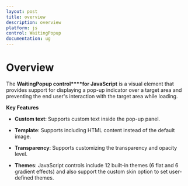 ```yaml
---
layout: post
title: overview
description: overview
platform: js
control: WaitingPopup
documentation: ug
---
```


# Overview

The **WaitingPopup control****for JavaScript** is a visual element that provides support for displaying a pop-up indicator over a target area and preventing the end user's interaction with the target area while loading. 

**Key Features**

* **Custom text**: Supports custom text inside the pop-up panel.

* **Template**: Supports including HTML content instead of the default image.

* **Transparency**: Supports customizing the transparency and opacity level.

* **Themes**: JavaScript controls include 12 built-in themes (6 flat and 6 gradient effects) and also support the custom skin option to set user-defined themes.

